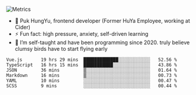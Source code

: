 ![Metrics](https://metrics.lecoq.io/trojan0523)


 - 🔭 Puk HungYu, frontend developer (Former HuYa Employee, working at Cider)
 - ⚡ Fun fact: high pressure, anxiety, self-driven learning 
 - 🤔 I’m self-taught and have been programming since 2020. truly believe clumsy birds have to start flying early

 <!--START_SECTION:waka-->

```text
Vue.js       19 hrs 29 mins  █████████████░░░░░░░░░░░░   52.56 %
TypeScript   16 hrs 15 mins  ███████████░░░░░░░░░░░░░░   43.86 %
JSON         36 mins         ▒░░░░░░░░░░░░░░░░░░░░░░░░   01.64 %
Markdown     16 mins         ▒░░░░░░░░░░░░░░░░░░░░░░░░   00.73 %
YAML         10 mins         ░░░░░░░░░░░░░░░░░░░░░░░░░   00.47 %
SCSS         9 mins          ░░░░░░░░░░░░░░░░░░░░░░░░░   00.44 %
```

<!--END_SECTION:waka-->

 
<!--
**Trojan0523/Trojan0523** is a ✨ _special_ ✨ repository because its `README.md` (this file) appears on your GitHub profile.

Here are some ideas to get you started:

- 👯 looking to collaborate on where? i don`t know
- 🤔 I’m looking for help with ...
- 💬 Ask me about ...
- 📫 How to reach me: ...
- 😄 Pronouns: ...
- ⚡ Fun fact: ...
![](https://komarev.com/ghpvc/?username=trojan0523)
<img align="left" width="350px" height="180px" src="https://github-readme-stats.vercel.app/api?username=trojan0523&show_icons=true&icon_color=199861&count_private=true" />
<img width="350px" height="165px" alt="Most Used Lang" src="https://github-readme-stats.vercel.app/api/top-langs/?username=trojan0523&layout=compact" />

### Hi there 👋   ![](https://komarev.com/ghpvc/?username=trojan0523&color=ff69b4&label=PV+Since+2020-1-1)

-->
